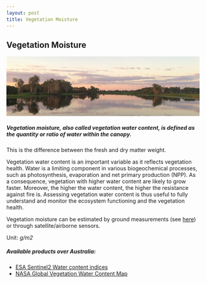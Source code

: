 ```yaml
---
layout: post
title: Vegetation Moisture
---
```


## Vegetation Moisture

![](/assets/img/australia/big/default.jpg)

##### Vegetation moisture, also called vegetation water content, is defined as the quantity or ratio of water within the canopy.

This is the difference between the fresh and dry matter weight.

Vegetation water content is an important variable as it reflects vegetation health. Water is a limiting component in various biogeochemical processes, such as photosynthesis, evaporation and net primary production (NPP). As a consequence, vegetation with higher water content are likely to grow faster. Moreover, the higher the water content, the higher the resistance against fire is. Assessing vegetation water content is thus useful to fully understand and monitor the ecosystem functioning and the vegetation health.

Vegetation moisture can be estimated by ground measurements (see [here](http://livingearth-online.stackstaging.com/wp/data/ground-measurements/technics/vegetation-moisture-ground-measurements/)) or through satellite/airborne sensors.

Unit: _g/m2_

##### Available products over Australia:

*   [ESA Sentinel2 Water content indices](http://livingearth-online.stackstaging.com/wp/data/remote-sensing-algorithms/vegetation-moisture-remote-sensing-algorithms/esa-sentinel-2-water-content-indices/)
*   [NASA Global Vegetation Water Content Map](http://livingearth-online.stackstaging.com/wp/data/remote-sensing-algorithms/vegetation-moisture-remote-sensing-algorithms/nasa-global-vegetation-water-content-map/)